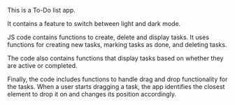 This is a To-Do list app.

It contains a feature to switch between light and dark mode. 

JS code contains functions to create, delete and display tasks. It uses functions for creating new tasks, marking tasks as done, and deleting tasks.

The code also contains functions that display tasks based on whether they are active or completed.

Finally, the code includes functions to handle drag and drop functionality for the tasks. When a user starts dragging a task, the app identifies the closest element to drop it on and changes its position accordingly.
